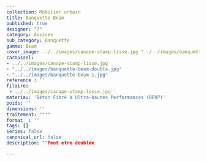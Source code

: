 ```yaml
---
collection: Mobilier urbain
title: Banquette Beam
published: true
designer: "?"
category: Assises
sub_category: Banquette
gamme: Beam
cover_image: ../../images/canape-stamp-lisse.jpg "../../images/banquette-beam.jpg"
caroussel: 
- ../../images/canape-stamp-lisse.jpg
- "../../images/banquette-beam-double.jpg"
- "../../images/banquette-beam-1.jpg"
reference : ''
filaire: 
 - ../../images/canape-stamp-lisse.jpg''
materiau: 'Béton Fibré à Ultra-hautes Performances (BFUP)'
poids: ''
dimensions: ''
traitement: ""''
format  : ''
tags: []
series: false
canonical_url: false
description: ""Peut etre doublée

---
```

